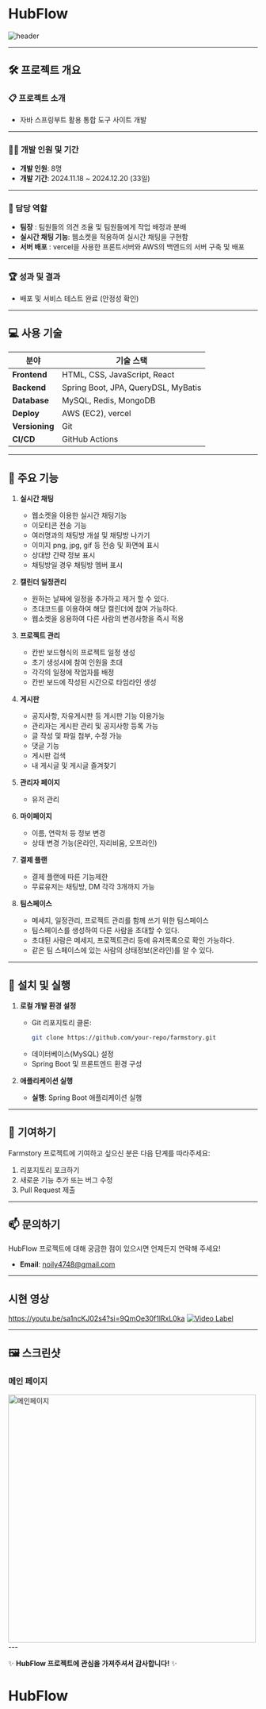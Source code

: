 
# HubFlow 

![header](https://capsule-render.vercel.app/api?type=wave&color=gradient&height=250&section=header&text=LotteOn&fontSize=70&fontAlign=50)

---

## 🛠️ 프로젝트 개요

### 📋 프로젝트 소개
- 자바 스프링부트 활용 통합 도구 사이트 개발
---

### 👨‍💻 개발 인원 및 기간
- **개발 인원**: 8명  
- **개발 기간**: 2024.11.18 ~ 2024.12.20 (33일)

---

### 📌 담당 역할
- **팀장** : 팀원들의 의견 조율 및 팀원들에게 작업 배정과 분배
- **실시간 채팅 기능**: 웹소켓을 적용하여 실시간 채팅을 구현함
- **서버 배포** : vercel을 사용한 프론트서버와 AWS의 백엔드의 서버 구축 및 배포
---

### 🏆 성과 및 결과
- 배포 및 서비스 테스트 완료 (안정성 확인)

---

## 💻 사용 기술

| **분야**       | **기술 스택**                                              |
|----------------|------------------------------------------------------------|
| **Frontend**   | HTML, CSS, JavaScript, React                               |
| **Backend**    | Spring Boot, JPA, QueryDSL, MyBatis                        |
| **Database**   | MySQL, Redis, MongoDB                                      |
| **Deploy**     | AWS (EC2), vercel                                          |
| **Versioning** | Git                                                        |
| **CI/CD**      | GitHub Actions                                             |

---

## 🌟 주요 기능

1. **실시간 채팅**
   - 웹소켓을 이용한 실시간 채팅기능
   - 이모티콘 전송 기능
   - 여러명과의 채팅방 개설 및 채팅방 나가기
   - 이미지 png, jpg, gif 등 전송 및 화면에 표시
   - 상대방 간략 정보 표시
   - 채팅방일 경우 채팅방 멤버 표시

2. **캘린더 일정관리**
   - 원하는 날짜에 일정을 추가하고 제거 할 수 있다.
   - 초대코드를 이용하여 해당 캘린더에 참여 가능하다.
   - 웹소켓을 응용하여 다른 사람의 변경사항을 즉시 적용

3. **프로젝트 관리**
   - 칸반 보드형식의 프로젝트 일정 생성
   - 초기 생성시에 참여 인원을 초대
   - 각각의 일정에 작업자를 배정
   - 칸반 보드에 작성된 시간으로 타임라인 생성

4. **게시판**
   - 공지사항, 자유게시판 등 게시판 기능 이용가능
   - 관리자는 게시판 관리 및 공지사항 등록 가능
   - 글 작성 및 파일 첨부, 수정 가능
   - 댓글 기능
   - 게시판 검색
   - 내 게시글 및 게시글 즐겨찾기

5. **관리자 페이지**
   - 유저 관리

6. **마이페이지**
   - 이름, 연락처 등 정보 변경
   - 상태 변경 가능(온라인, 자리비움, 오프라인)
     
7. **결제 플랜**
   - 결제 플랜에 따른 기능제한
   - 무료유저는 채팅방, DM 각각 3개까지 가능
     
8. **팀스페이스**
   - 메세지, 일정관리, 프로젝트 관리를 함께 쓰기 위한 팀스페이스
   - 팀스페이스를 생성하여 다른 사람을 초대할 수 있다.
   - 초대된 사람은 메세지, 프로젝트관리 등에 유저목록으로 확인 가능하다.
   - 같은 팀 스페이스에 있는 사람의 상태정보(온라인)를 알 수 있다. 
---

## 🚀 설치 및 실행

1. **로컬 개발 환경 설정**
   - Git 리포지토리 클론:
     ```bash
     git clone https://github.com/your-repo/farmstory.git
     ```
   - 데이터베이스(MySQL) 설정
   - Spring Boot 및 프론트엔드 환경 구성

2. **애플리케이션 실행**
   - **실행**: Spring Boot 애플리케이션 실행

---

## 🤝 기여하기

Farmstory 프로젝트에 기여하고 싶으신 분은 다음 단계를 따라주세요:
1. 리포지토리 포크하기
2. 새로운 기능 추가 또는 버그 수정
3. Pull Request 제출

---

## 📫 문의하기
HubFlow 프로젝트에 대해 궁금한 점이 있으시면 언제든지 연락해 주세요!
- **Email**: noily4748@gmail.com

---

## 시현 영상
https://youtu.be/sa1ncKJ02s4?si=9QmOe30f1lRxL0ka
[![Video Label](http://img.youtube.com/vi/sa1ncKJ02s4/0.jpg)](https://youtu.be/sa1ncKJ02s4)


---

## 🖼️ 스크린샷

### 메인 페이지
<img src="./메인페이지.png" alt="메인페이지" width="500px">
---

✨ **HubFlow 프로젝트에 관심을 가져주셔서 감사합니다!** ✨
# HubFlow
